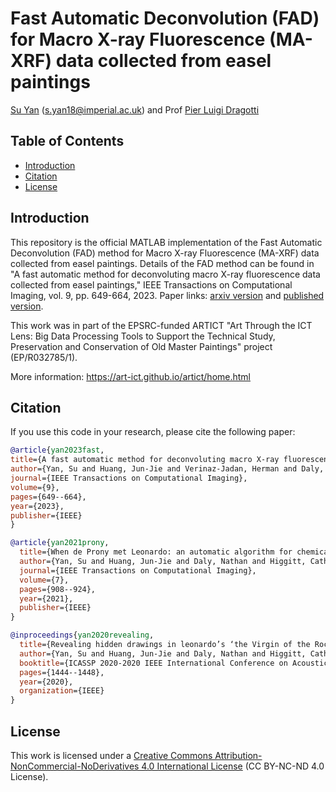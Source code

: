 # Fast Automatic Deconvolution (FAD) for Macro X-ray Fluorescence (MA-XRF) data collected from easel paintings

[Su Yan](https://profiles.imperial.ac.uk/s.yan18) ([s.yan18@imperial.ac.uk](mailto:s.yan18@imperial.ac.uk)) and Prof [Pier Luigi Dragotti](https://www.commsp.ee.ic.ac.uk/%7Epld/)

## Table of Contents

- [Introduction](#introduction)
- [Citation](#citation)
- [License](#license)

## Introduction

This repository is the official MATLAB implementation of the Fast Automatic Deconvolution (FAD) method for Macro X-ray Fluorescence (MA-XRF) data collected from easel paintings. Details of the FAD method can be found in "A fast automatic method for deconvoluting macro X-ray fluorescence data collected from easel paintings," IEEE Transactions on Computational Imaging, vol. 9, pp. 649-664, 2023. Paper links: [arxiv version](https://arxiv.org/abs/2210.17496) and [published version](https://ieeexplore.ieee.org/document/10158498).



This work was in part of the EPSRC-funded ARTICT "Art Through the ICT Lens: Big Data Processing Tools to Support the Technical Study, Preservation and Conservation of Old Master Paintings" project (EP/R032785/1). 

More information: https://art-ict.github.io/artict/home.html

## Citation

If you use this code in your research, please cite the following paper:

```bibtex
@article{yan2023fast,
title={A fast automatic method for deconvoluting macro X-ray fluorescence data collected from easel paintings},
author={Yan, Su and Huang, Jun-Jie and Verinaz-Jadan, Herman and Daly, Nathan and Higgitt, Catherine and Dragotti, Pier Luigi},
journal={IEEE Transactions on Computational Imaging},
volume={9},
pages={649--664},
year={2023},
publisher={IEEE}
}

@article{yan2021prony,
  title={When de Prony met Leonardo: an automatic algorithm for chemical element extraction from macro X-ray fluorescence data},
  author={Yan, Su and Huang, Jun-Jie and Daly, Nathan and Higgitt, Catherine and Dragotti, Pier Luigi},
  journal={IEEE Transactions on Computational Imaging},
  volume={7},
  pages={908--924},
  year={2021},
  publisher={IEEE}
}

@inproceedings{yan2020revealing,
  title={Revealing hidden drawings in leonardo’s ‘the Virgin of the Rocks’ from macro X-ray fluorescence scanning data through element line localisation},
  author={Yan, Su and Huang, Jun-Jie and Daly, Nathan and Higgitt, Catherine and Dragotti, Pier Luigi},
  booktitle={ICASSP 2020-2020 IEEE International Conference on Acoustics, Speech and Signal Processing (ICASSP)},
  pages={1444--1448},
  year={2020},
  organization={IEEE}
}
```

## License

This work is licensed under a [Creative Commons Attribution-NonCommercial-NoDerivatives 4.0 International License](https://creativecommons.org/licenses/by-nc-nd/4.0/) (CC BY-NC-ND 4.0 License).
